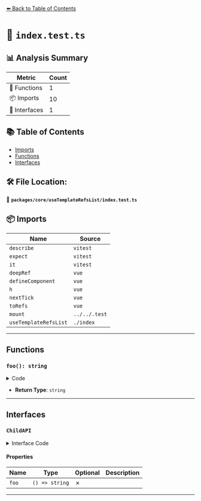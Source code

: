 [⬅️ Back to Table of Contents](../../../index.md)

# 📄 `index.test.ts`

## 📊 Analysis Summary

| Metric | Count |
|--------|-------|
| 🔧 Functions | 1 |
| 📦 Imports | 10 |
| 📐 Interfaces | 1 |

## 📚 Table of Contents

- [Imports](#imports)
- [Functions](#functions)
- [Interfaces](#interfaces)

## 🛠️ File Location:
📂 **`packages/core/useTemplateRefsList/index.test.ts`**

## 📦 Imports

| Name | Source |
|------|--------|
| `describe` | `vitest` |
| `expect` | `vitest` |
| `it` | `vitest` |
| `deepRef` | `vue` |
| `defineComponent` | `vue` |
| `h` | `vue` |
| `nextTick` | `vue` |
| `toRefs` | `vue` |
| `mount` | `../../.test` |
| `useTemplateRefsList` | `./index` |


---

## Functions

### `foo(): string`

<details><summary>Code</summary>

```ts
() => {
      return `foo${id.value}`
    }
```
</details>

- **Return Type**: `string`

---

## Interfaces

### `ChildAPI`

<details><summary>Interface Code</summary>

```ts
interface ChildAPI {
  foo: () => string
}
```
</details>

#### Properties

| Name | Type | Optional | Description |
|------|------|----------|-------------|
| `foo` | `() => string` | ✗ |  |


---
